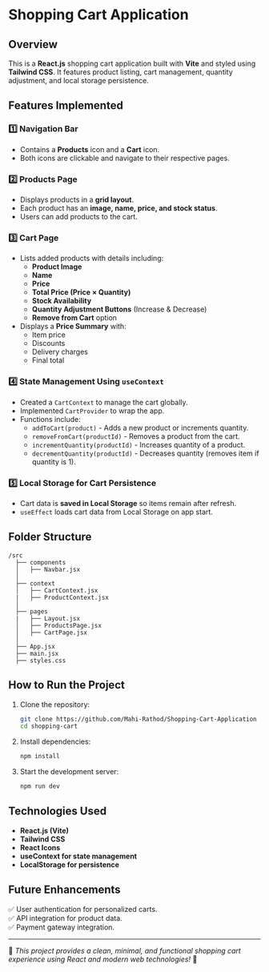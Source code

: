 # Shopping Cart Application

## Overview
This is a **React.js** shopping cart application built with **Vite** and styled using **Tailwind CSS**. It features product listing, cart management, quantity adjustment, and local storage persistence.

## Features Implemented

### 1️⃣ **Navigation Bar**
- Contains a **Products** icon and a **Cart** icon.
- Both icons are clickable and navigate to their respective pages.

### 2️⃣ **Products Page**
- Displays products in a **grid layout**.
- Each product has an **image, name, price, and stock status**.
- Users can add products to the cart.

### 3️⃣ **Cart Page**
- Lists added products with details including:
  - **Product Image**
  - **Name**
  - **Price**
  - **Total Price (Price × Quantity)**
  - **Stock Availability**
  - **Quantity Adjustment Buttons** (Increase & Decrease)
  - **Remove from Cart** option
- Displays a **Price Summary** with:
  - Item price
  - Discounts
  - Delivery charges
  - Final total

### 4️⃣ **State Management Using `useContext`**
- Created a `CartContext` to manage the cart globally.
- Implemented `CartProvider` to wrap the app.
- Functions include:
  - `addToCart(product)` - Adds a new product or increments quantity.
  - `removeFromCart(productId)` - Removes a product from the cart.
  - `incrementQuantity(productId)` - Increases quantity of a product.
  - `decrementQuantity(productId)` - Decreases quantity (removes item if quantity is 1).

### 5️⃣ **Local Storage for Cart Persistence**
- Cart data is **saved in Local Storage** so items remain after refresh.
- `useEffect` loads cart data from Local Storage on app start.

## Folder Structure
```
/src
  ├── components
  │   ├── Navbar.jsx
  │
  ├── context
  │   ├── CartContext.jsx
  |   ├── ProductContext.jsx
  │
  ├── pages
  |   ├── Layout.jsx
  │   ├── ProductsPage.jsx
  │   ├── CartPage.jsx
  │
  ├── App.jsx
  ├── main.jsx
  ├── styles.css
```

## How to Run the Project
1. Clone the repository:
   ```sh
   git clone https://github.com/Mahi-Rathod/Shopping-Cart-Application
   cd shopping-cart
   ```
2. Install dependencies:
   ```sh
   npm install
   ```
3. Start the development server:
   ```sh
   npm run dev
   ```

## Technologies Used
- **React.js (Vite)**
- **Tailwind CSS**
- **React Icons**
- **useContext for state management**
- **LocalStorage for persistence**

## Future Enhancements
✅ User authentication for personalized carts.  
✅ API integration for product data.  
✅ Payment gateway integration.  

---
📌 *This project provides a clean, minimal, and functional shopping cart experience using React and modern web technologies!* 🚀
